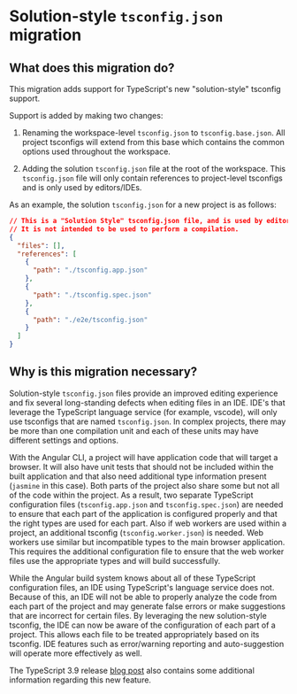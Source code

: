 # Solution-style `tsconfig.json` migration

## What does this migration do?

This migration adds support for TypeScript's new "solution-style" tsconfig support.

Support is added by making two changes:
1. Renaming the workspace-level `tsconfig.json` to `tsconfig.base.json`.
All project tsconfigs will extend from this base which contains the common options used
throughout the workspace.

2. Adding the solution `tsconfig.json` file at the root of the workspace.
This `tsconfig.json` file will only contain references to project-level tsconfigs and is only used by editors/IDEs.

As an example, the solution `tsconfig.json` for a new project is as follows:
```json
// This is a "Solution Style" tsconfig.json file, and is used by editors and TypeScript’s language server to improve development experience.
// It is not intended to be used to perform a compilation.
{
  "files": [],
  "references": [
    {
      "path": "./tsconfig.app.json"
    },
    {
      "path": "./tsconfig.spec.json"
    },
    {
      "path": "./e2e/tsconfig.json"
    }
  ]
}
```

## Why is this migration necessary?

Solution-style `tsconfig.json` files provide an improved editing experience and fix several long-standing
defects when editing files in an IDE.
IDE's that leverage the TypeScript language service (for example, vscode), will only use
tsconfigs that are named `tsconfig.json`.
In complex projects, there may be more than one compilation unit and each of these units may
have different settings and options.

With the Angular CLI, a project will have application code that will target
a browser.
It will also have unit tests that should not be included within the built application
and that also need additional type information present (`jasmine` in this case).
Both parts of the project also share some but not all of the code within the project.
As a result, two separate TypeScript configuration files (`tsconfig.app.json` and `tsconfig.spec.json`) are
needed to ensure that each part of the application is configured properly and that the
right types are used for each part.
Also if web workers are used within a project, an additional tsconfig (`tsconfig.worker.json`) is needed.
Web workers use similar but incompatible types to the main browser application.
This requires the additional configuration file to ensure that the web worker files use the appropriate types
and will build successfully.

While the Angular build system knows about all of these TypeScript configuration files, an IDE using TypeScript's language service does not.
Because of this, an IDE will not be able to properly analyze the code from each part of the project
and may generate false errors or make suggestions that are incorrect for certain files.
By leveraging the new solution-style tsconfig, the IDE can now be aware of the configuration of
each part of a project.
This allows each file to be treated appropriately based on its tsconfig.
IDE features such as error/warning reporting and auto-suggestion will
operate more effectively as well.

The TypeScript 3.9 release [blog post](https://devblogs.microsoft.com/typescript/announcing-typescript-3-9/#solution-style-tsconfig) also contains some additional information regarding this new feature.
